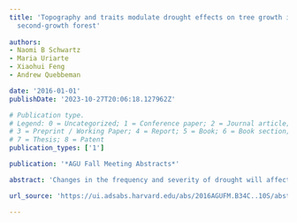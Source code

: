 ```yaml
---
title: 'Topography and traits modulate drought effects on tree growth in a tropical
  second-growth forest'
  
authors:
- Naomi B Schwartz
- Maria Uriarte
- Xiaohui Feng
- Andrew Quebbeman

date: '2016-01-01'
publishDate: '2023-10-27T20:06:18.127962Z'

# Publication type.
# Legend: 0 = Uncategorized; 1 = Conference paper; 2 = Journal article;
# 3 = Preprint / Working Paper; 4 = Report; 5 = Book; 6 = Book section;
# 7 = Thesis; 8 = Patent
publication_types: ['1']

publication: '*AGU Fall Meeting Abstracts*'

abstract: 'Changes in the frequency and severity of drought will affect tropical forests via changes in tree growth and mortality, carbon dynamics, and community composition. However, predicting drought responses is challenging because individual trees experience drought differently due to local variation in water availability associated with soil type, fine scale topographic variation, and competition for water. Furthermore, differences in physiology and functional traits affect species responses to drought. These differences underlie observed variation in drought response, yet few studies have investigated the relationship between fine-scale topography, neighborhood crowding, functional traits, and drought impacts. In this study, we aimed to understand: how does drought affect tree growth, and does this effect change with topography and neighborhood crowding? Furthermore, how do functional traits modulate the effect of drought and its interaction with topography and crowding? To address these questions, we developed a hierarchical Bayesian model that quantified the effects of drought and topography (slope and curvature) on individual tree growth, and the way these effects are modulated by two key traits related to water use: specific leaf area (SLA) and wood density (WD). We fit this model with spatially explicit annual census data, spanning one drought year and one non-drought year, from five second-growth forest plots in Puerto Rico, along with 1 m resolution topography data. We found variable drought response across species, with species with higher WD and lower SLA showing stronger reductions of growth during drought. The effects of slope and curvature also varied across species, with growth of species with lower WD more negatively associated with slope and positively associated with curvature. Contrary to expectations, drought response did not vary strongly with topography. Crowding negatively affected growth for most species, and this effect was amplified during drought years, though the strength of the crowding effect was not associated with either of the traits considered. This study demonstrates how tree census data, functional traits, and fine-scale topography data can be used to improve predictions of forest drought response, ultimately improving representation of tropical forests in ESMs.'

url_source: 'https://ui.adsabs.harvard.edu/abs/2016AGUFM.B34C..10S/abstract'

---
```

